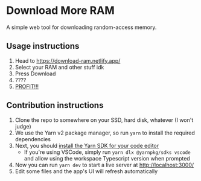 # Download More RAM

A simple web tool for downloading random-access memory.

## Usage instructions

1. Head to <https://download-ram.netlify.app/>
2. Select your RAM and other stuff idk
3. Press Download
4. ????
5. [PROFIT!!!](https://i.kym-cdn.com/photos/images/newsfeed/000/258/582/504)

## Contribution instructions

1. Clone the repo to somewhere on your SSD, hard disk, whatever (I won't judge)
2. We use the Yarn v2 package manager, so run `yarn` to install the required dependencies
3. Next, you should [install the Yarn SDK for your code editor](https://yarnpkg.com/getting-started/editor-sdks)
   - If you're using VSCode, simply run `yarn dlx @yarnpkg/sdks vscode` and allow using the workspace Typescript version when prompted
4. Now you can run `yarn dev` to start a live server at <http://localhost:3000/>
5. Edit some files and the app's UI will refresh automatically
